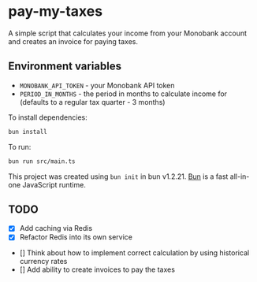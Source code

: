 # pay-my-taxes

A simple script that calculates your income from your Monobank account and creates an invoice for paying taxes.

## Environment variables

- `MONOBANK_API_TOKEN` - your Monobank API token
- `PERIOD_IN_MONTHS` - the period in months to calculate income for (defaults to a regular tax quarter - 3 months)

To install dependencies:

```bash
bun install
```

To run:

```bash
bun run src/main.ts
```

This project was created using `bun init` in bun v1.2.21. [Bun](https://bun.com) is a fast all-in-one JavaScript runtime.


## TODO

- [X] Add caching via Redis
- [x] Refactor Redis into its own service
- [] Think about how to implement correct calculation by using historical currency rates
- [] Add ability to create invoices to pay the taxes